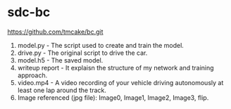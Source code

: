 # sdc-bc
https://github.com/tmcake/bc.git
1. model.py - The script used to create and train the model.
2. drive.py - The original script to drive the car. 
3. model.h5 - The saved model. 
4. writeup report - It explaisn the structure of my network and training approach. 
5. video.mp4 - A video recording of your vehicle driving autonomously at least one lap around the track.
6. Image referenced (jpg file): Image0, Image1, Image2, Image3, flip.
